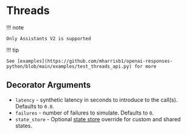 # Threads

!!! note

    Only Assistants V2 is supported

!!! tip

    See [examples](https://github.com/mharrisb1/openai-responses-python/blob/main/examples/test_threads_api.py) for more

## Decorator Arguments

- `latency` - synthetic latency in seconds to introduce to the call(s). Defaults to `0.0`.
- `failures` - number of failures to simulate. Defaults to `0`.
- `state_store` - Optional [state store](../../user_guide/state.md) override for custom and shared states.
